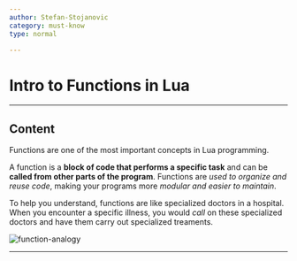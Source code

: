 ```yaml
---
author: Stefan-Stojanovic
category: must-know
type: normal

---
```


# Intro to Functions in Lua

---

## Content

Functions are one of the most important concepts in Lua programming. 

A function is a **block of code that performs a specific task** and can be **called from other parts of the program**. Functions are *used to organize and reuse code*, making your programs more *modular and easier to maintain*.

To help you understand, functions are like specialized doctors in a hospital. When you encounter a specific illness, you would *call* on these specialized doctors and have them carry out specialized treaments. 

![function-analogy](https://img.enkipro.com/e23e17a9a9e160fc357302847a8a1135.png)

---
